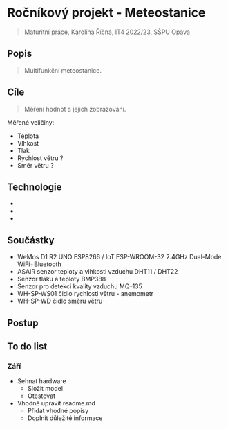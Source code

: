 # Ročníkový projekt - Meteostanice

>Maturitní práce, Karolína Říčná, IT4 2022/23, SŠPU Opava

## Popis
>Multifunkční meteostanice.

## Cíle
>Měření hodnot a jejich zobrazování.

Měřené veličiny:
  - Teplota
  - Vlhkost
  - Tlak
  - Rychlost větru ?
  - Směr větru ?
  
## Technologie
  -
  -
  -
  
## Součástky
  - WeMos D1 R2 UNO ESP8266 / IoT ESP-WROOM-32 2.4GHz Dual-Mode WiFi+Bluetooth
  - ASAIR senzor teploty a vlhkosti vzduchu DHT11 / DHT22
  - Senzor tlaku a teploty BMP388
  - Senzor pro detekci kvality vzduchu MQ-135
  - WH-SP-WS01 čidlo rychlosti větru - anemometr
  - WH-SP-WD čidlo směru větru

## Postup
>

## To do list
### Září
  - Sehnat hardware 
    - Složit model
     - Otestovat
  - Vhodně upravit readme.md
    - Přidat vhodné popisy
    - Doplnit důležité informace
